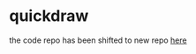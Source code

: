# quickdraw

the code repo has been shifted to new repo
[here](https://github.com/mintstardev/quickdraw)
